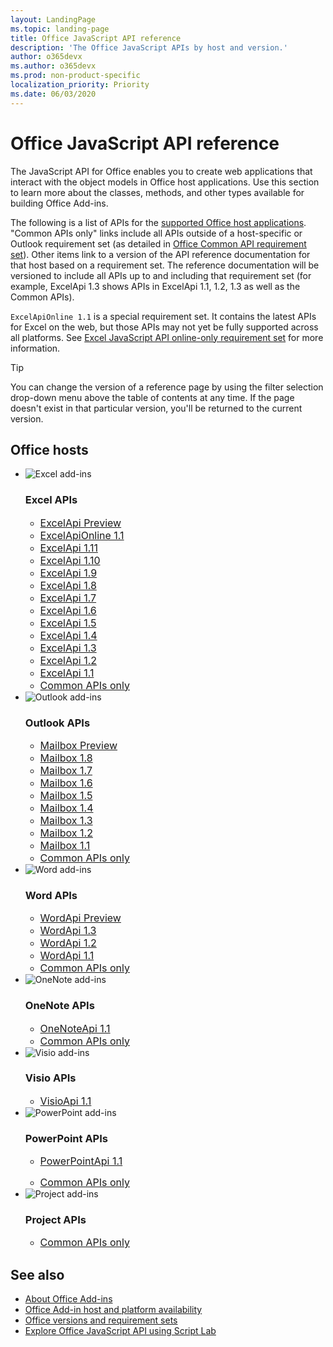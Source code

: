 ```yaml
---
layout: LandingPage
ms.topic: landing-page
title: Office JavaScript API reference 
description: 'The Office JavaScript APIs by host and version.'
author: o365devx
ms.author: o365devx
ms.prod: non-product-specific
localization_priority: Priority
ms.date: 06/03/2020
---
```


# Office JavaScript API reference

The JavaScript API for Office enables you to create web applications that interact with the object models in Office host applications. Use this section to learn more about the classes, methods, and other types available for building Office Add-ins.

The following is a list of APIs for the [supported Office host applications](/office/dev/add-ins/overview/office-add-in-availability). "Common APIs only" links include all APIs outside of a host-specific or Outlook requirement set (as detailed in [Office Common API requirement set](/office/dev/add-ins/reference/requirement-sets/office-add-in-requirement-sets)). Other items link to a version of the API reference documentation for that host based on a requirement set. The reference documentation will be versioned to include all APIs up to and including that requirement set (for example, ExcelApi 1.3 shows APIs in ExcelApi 1.1, 1.2, 1.3 as well as the Common APIs).

`ExcelApiOnline 1.1` is a special requirement set. It contains the latest APIs for Excel on the web, but those APIs may not yet be fully supported across all platforms. See [Excel JavaScript API online-only requirement set](/office/dev/add-ins/reference/requirement-sets/excel-api-online-requirement-set) for more information.

> [!TIP]
> You can change the version of a reference page by using the filter selection drop-down menu above the table of contents at any time. If the page doesn't exist in that particular version, you'll be returned to the current version.

<h2>Office hosts</h2>

<ul class="cardsK panelContent cols cols3">
    <li>
        <a class="card x-hidden-focus">
            <div class="cardImageOuter">
                <div class="cardImage">
                    <img src="/javascript/api/overview/images/logo-excel.svg" alt="Excel add-ins" />
                </div>
            </div>
            <div class="cardText">
                <h3>Excel APIs</h3>
                <ul>
                    <li><a style="font-size: 1rem;" href="/javascript/api/excel?view=excel-js-preview">ExcelApi Preview</a></li>
                    <li><a style="font-size: 1rem;" href="/javascript/api/excel?view=excel-js-online">ExcelApiOnline 1.1</a></li>
                    <li><a style="font-size: 1rem;" href="/javascript/api/excel?view=excel-js-1.11">ExcelApi 1.11</a></li>
                    <li><a style="font-size: 1rem;" href="/javascript/api/excel?view=excel-js-1.10">ExcelApi 1.10</a></li>
                    <li><a style="font-size: 1rem;" href="/javascript/api/excel?view=excel-js-1.9">ExcelApi 1.9</a></li>
                    <li><a style="font-size: 1rem;" href="/javascript/api/excel?view=excel-js-1.8">ExcelApi 1.8</a></li>
                    <li><a style="font-size: 1rem;" href="/javascript/api/excel?view=excel-js-1.7">ExcelApi 1.7</a></li>
                    <li><a style="font-size: 1rem;" href="/javascript/api/excel?view=excel-js-1.6">ExcelApi 1.6</a></li>
                    <li><a style="font-size: 1rem;" href="/javascript/api/excel?view=excel-js-1.5">ExcelApi 1.5</a></li>
                    <li><a style="font-size: 1rem;" href="/javascript/api/excel?view=excel-js-1.4">ExcelApi 1.4</a></li>
                    <li><a style="font-size: 1rem;" href="/javascript/api/excel?view=excel-js-1.3">ExcelApi 1.3</a></li>
                    <li><a style="font-size: 1rem;" href="/javascript/api/excel?view=excel-js-1.2">ExcelApi 1.2</a></li>
                    <li><a style="font-size: 1rem;" href="/javascript/api/excel?view=excel-js-1.1">ExcelApi 1.1</a></li>
                    <li><a style="font-size: 1rem;" href="/javascript/api/office?view=common-js">Common APIs only</a></li>
                </ul>
            </div>
        </a>
    </li>
    <li>
        <a class="card x-hidden-focus">
            <div class="cardImageOuter">
                <div class="cardImage">
                    <img src="/javascript/api/overview/images/logo-outlook.svg" alt="Outlook add-ins" />
                </div>
            </div>
            <div class="cardText">
                <h3>Outlook APIs</h3>
                <ul>
                    <li><a style="font-size: 1rem;" href="/javascript/api/outlook?view=outlook-js-preview">Mailbox Preview</a></li>
                    <li><a style="font-size: 1rem;" href="/javascript/api/outlook?view=outlook-js-1.8">Mailbox 1.8</a></li>
                    <li><a style="font-size: 1rem;" href="/javascript/api/outlook?view=outlook-js-1.7">Mailbox 1.7</a></li>
                    <li><a style="font-size: 1rem;" href="/javascript/api/outlook?view=outlook-js-1.6">Mailbox 1.6</a></li>
                    <li><a style="font-size: 1rem;" href="/javascript/api/outlook?view=outlook-js-1.5">Mailbox 1.5</a></li>
                    <li><a style="font-size: 1rem;" href="/javascript/api/outlook?view=outlook-js-1.4">Mailbox 1.4</a></li>
                    <li><a style="font-size: 1rem;" href="/javascript/api/outlook?view=outlook-js-1.3">Mailbox 1.3</a></li>
                    <li><a style="font-size: 1rem;" href="/javascript/api/outlook?view=outlook-js-1.2">Mailbox 1.2</a></li>
                    <li><a style="font-size: 1rem;" href="/javascript/api/outlook?view=outlook-js-1.1">Mailbox 1.1</a></li>
                    <li><a style="font-size: 1rem;" href="/javascript/api/office?view=common-js">Common APIs only</a></li>
                </ul>
            </div>
        </a>
    </li>
    <li>
        <a class="card x-hidden-focus">
            <div class="cardImageOuter">
                <div class="cardImage">
                    <img src="/javascript/api/overview/images/logo-word.svg" alt="Word add-ins" />
                </div>
            </div>
            <div class="cardText">
                <h3>Word APIs</h3>
                <ul>
                    <li><a style="font-size: 1rem;" href="/javascript/api/word?view=word-js-preview">WordApi Preview</a></li>
                    <li><a style="font-size: 1rem;" href="/javascript/api/word?view=word-js-1.3">WordApi 1.3</a></li>
                    <li><a style="font-size: 1rem;" href="/javascript/api/word?view=word-js-1.2">WordApi 1.2</a></li>
                    <li><a style="font-size: 1rem;" href="/javascript/api/word?view=word-js-1.1">WordApi 1.1</a></li>
                    <li><a style="font-size: 1rem;" href="/javascript/api/office?view=common-js">Common APIs only</a></li>
                </ul>
            </div>
        </a>
    </li>
    <li>
        <a class="card x-hidden-focus">
            <div class="cardImageOuter">
                <div class="cardImage">
                    <img src="/javascript/api/overview/images/logo-onenote.svg" alt="OneNote add-ins" />
                </div>
            </div>
            <div class="cardText">
                <h3>OneNote APIs</h3>
                <ul>
                    <li><a style="font-size: 1rem;" href="/javascript/api/onenote?view=onenote-js-1.1">OneNoteApi 1.1</a></li>
                    <li><a style="font-size: 1rem;" href="/javascript/api/office?view=common-js">Common APIs only</a></li>
                </ul>
            </div>
        </a>
    </li>
    <li>
        <a class="card x-hidden-focus">
            <div class="cardImageOuter">
                <div class="cardImage">
                    <img src="/javascript/api/overview/images/logo-visio.svg" alt="Visio add-ins" />
                </div>
            </div>
            <div class="cardText">
                <h3>Visio APIs</h3>
                <ul>
                    <li><a style="font-size: 1rem;" href="/javascript/api/visio?view=visio-js-1.1">VisioApi 1.1</a></li>
                </ul>
            </div>
        </a>
    </li>
    <li>
        <a class="card x-hidden-focus">
            <div class="cardImageOuter">
                <div class="cardImage">
                    <img src="/javascript/api/overview/images/logo-powerpoint.svg" alt="PowerPoint add-ins" />
                </div>
            </div>
            <div class="cardText">
                <h3>PowerPoint APIs</h3>
                <ul>
                    <li><a style="font-size: 1rem;" href="/javascript/api/powerpoint?view=powerpoint-js-1.1">PowerPointApi 1.1</li></p>
                    <li><a style="font-size: 1rem;" href="/javascript/api/office?view=common-js">Common APIs only</a></li>
                </ul>
            </div>
        </a>
    </li>
    <li>
        <a class="card x-hidden-focus">
            <div class="cardImageOuter">
                <div class="cardImage">
                    <img src="/javascript/api/overview/images/logo-project.svg" alt="Project add-ins" />
                </div>
            </div>
            <div class="cardText">
                <h3>Project APIs</h3>
                <ul>
                    <li><a style="font-size: 1rem;" href="/javascript/api/office?view=common-js">Common APIs only</a></li>
                </ul>
            </div>
        </a>
    </li>
</ul>

## See also

- [About Office Add-ins](/office/dev/add-ins/overview)
- [Office Add-in host and platform availability](/office/dev/add-ins/overview/office-add-in-availability)
- [Office versions and requirement sets](/office/dev/add-ins/develop/office-versions-and-requirement-sets)
- [Explore Office JavaScript API using Script Lab](/office/dev/add-ins/overview/explore-with-script-lab)
